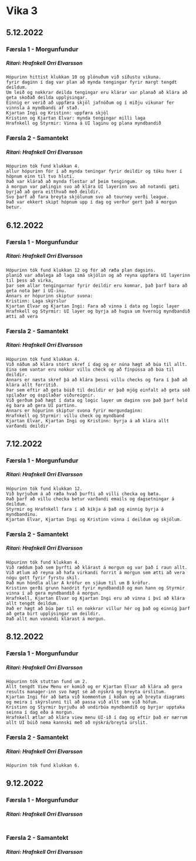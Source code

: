 # Vika 3

## 5.12.2022
### Færsla 1 - Morgunfundur
##### Ritari: Hrafnkell Orri Elvarsson
```
Hópurinn hittist klukkan 10 og plönuðum við síðustu vikuna.
fyrir daginn í dag var plan að mynda tengingar fyrir margt tengdt deildum.
Um leið og nokkrar deilda tengingar eru klárar var planað að klára að geta skoðað deilda upplýsingar.
Einnig er verið að uppfæra skjöl jafnóðum og í miðju vikunar fer vinnsla á myndbandi af stað.
Kjartan Ingi og Kristinn: uppfæra skjöl
Kristinn og Kjartan Elvar: mynda tengingar milli laga
Hrafnkell og Styrmir: Vinna á UI laginu og plana myndbandið
```

### Færsla 2 - Samantekt
##### Ritari: Hrafnkell Orri Elvarsson
```
Hópurinn tók fund klukkan 4.
allur hópurinn fór í að mynda teningar fyrir deildir og tóku hver í hópnum einn til tvo hluti.
Það var klárað að mynda flestar af þeim tengingum.
á morgun var pælingin svo að klára UI layerinn svo að notandi gæti byrjað að gera eitthvað með deildir.
Svo þarf að fara breyta skjölunum svo að tourney verði league.
Það var ekkert skipt hópnum upp í dag og verður gert það á morgun betur.
```


## 6.12.2022
### Færsla 1 - Morgunfundur
##### Ritari: Hrafnkell Orri Elvarsson
```
Hópurinn tók fund klukkan 12 og fór að ræða plan dagsins.
planið var aðalega að laga smá skjölin og að reyna uppfæra UI layerinn til þess að virka,
þar sem allar tengingarnar fyrir deildir eru komnar, það þarf bara að geta nota þær í UI-inu.
Annars er hópurinn skiptur svona:
Kristinn: Laga skýrslur
Kjartan Elvar og Kjartan Ingi: Fara að vinna í data og logic layer
Hrafnkell og Styrmir: UI layer og byrja að hugsa um hvernig myndbandið ætti að vera
```

### Færsla 2 - Samantekt
##### Ritari: Hrafnkell Orri Elvarsson
```
Hópurinn tók fund klukkan 4.
Við náðum að klára stórt skref í dag og er núna hægt að búa til allt.
Eina sem vantar eru nokkur villu check og að fínpússa að búa til deildir.
Annars er næsta skref þá að klára þessi villu checks og fara í það að klára allt forritið.
Þar sem eftir að geta búið til deildir er það mjög einfalt að geta séð spilaðar og óspilaðar viðureignir.
Við gerðum það hægt í data og logic layer um daginn svo það þarf held ég bara að gera UI partinn.
Annars er hópurinn skiptur svona fyrir morgundaginn:
Hrafnkell og Styrmir: villu check og myndband
Kjartan Elvar, Kjartan Ingi og Kristinn: byrja á að klára allt varðandi deildir
```


## 7.12.2022
### Færsla 1 - Morgunfundur
##### Ritari: Hrafnkell Orri Elvarsson
```
Hópurinn tók fund klukkan 12.
Við byrjuðum á að ræða hvað þurfti að villi checka og bæta.
Það þarf að villu checka betur varðandi emails og dagsetningar á deildum.
Styrmir og Hrafnkell fara í að kíkja á það og einnig byrja á myndbandinu.
Kjartan Elvar, Kjartan Ingi og Kristinn vinna í deildum og skjölum.
```

### Færsla 2 - Samantekt
##### Ritari: Hrafnkell Orri Elvarsson
```
Hópurinn tók fund klukkan 4.
Við ræddum það sem þyrfti að klárast á morgun og var það í raun allt.
Við ætlum að reyna að hafa virkandi forrit á morgun sem ætti að vera nógu gott fyrir fyrstu skil.
Það mun höndla allar A kröfur en sjáum til um B kröfur.
Kristinn gerði grunn handrit fyrir myndbandið og mun hann og Styrmir vinna í að gera myndbandið á morgun.
Hrafnkell, Kjartan Elvar og Kjartan Ingi eru að vinna í því að klára allt tengdt deildum.
Það er hægt að búa þær til en nokkrar villur hér og það og einnig þarf að geta birt upplýsingar um deildir.
Það allt mun vonandi klárast á morgun.
```


## 8.12.2022
### Færsla 1 - Morgunfundur
##### Ritari: Hrafnkell Orri Elvarsson
```
Hópurinn tók stuttan fund um 2.
Allt tengdt View Menu er komið og er Kjartan Elvar að klára að gera results manager-inn svo hægt sé að nýskrá og breyta úrslitum.
Kjartan Ingi fór að bæta við kommentum í kóðan og að breyta diagrams og meira í skýrslunni til að passa við allt sem við höfum.
Kristinn og Styrmir byrjuðu að undirbúa myndbandið og byrjar upptaka seinna í dag eða á morgun.
Hrafnkell ætlar að klára view menu UI-ið í dag og eftir það er nærrum allt UI búið nema kannski með að nýskrá/breyta úrslit.
```

### Færsla 2 - Samantekt
##### Ritari: Hrafnkell Orri Elvarsson
```
Hópurinn tók fund klukkan 6.
```


## 9.12.2022
### Færsla 1 - Morgunfundur
##### Ritari: Hrafnkell Orri Elvarsson
```

```

### Færsla 2 - Samantekt
##### Ritari: Hrafnkell Orri Elvarsson
```

```
